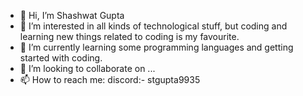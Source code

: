 - 👋 Hi, I’m Shashwat Gupta
- 👀 I’m interested in all kinds of technological stuff, but coding and learning new things related to coding is my favourite.
- 🌱 I’m currently learning some programming languages and getting started with coding.
- 💞️ I’m looking to collaborate on ...
- 📫 How to reach me: discord:- stgupta9935

<!---
theHTMLprogrammer/theHTMLprogrammer is a ✨ special ✨ repository because its `README.md` (this file) appears on your GitHub profile.
You can click the Preview link to take a look at your changes.
--->
